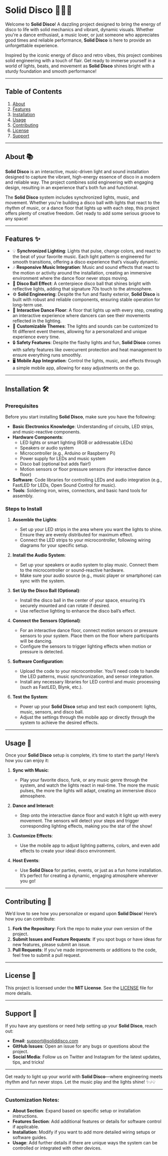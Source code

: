 # Solid Disco 🕺💃🎶

Welcome to **Solid Disco**! A dazzling project designed to bring the energy of disco to life with solid mechanics and vibrant, dynamic visuals. Whether you're a dance enthusiast, a music lover, or just someone who appreciates good times and reliable performance, **Solid Disco** is here to provide an unforgettable experience.

Inspired by the iconic energy of disco and retro vibes, this project combines solid engineering with a touch of flair. Get ready to immerse yourself in a world of lights, beats, and movement as **Solid Disco** shines bright with a sturdy foundation and smooth performance!

---

## Table of Contents

1. [About](#about)
2. [Features](#features)
3. [Installation](#installation)
4. [Usage](#usage)
5. [Contributing](#contributing)
6. [License](#license)
7. [Support](#support)

---

## About 📚

**Solid Disco** is an interactive, music-driven light and sound installation designed to capture the vibrant, high-energy essence of disco in a modern and reliable way. The project combines solid engineering with engaging design, resulting in an experience that's both fun and functional.

The **Solid Disco** system includes synchronized lights, music, and movement. Whether you're building a disco ball with lights that react to the rhythm of music, or a dance floor that lights up with each step, this project offers plenty of creative freedom. Get ready to add some serious groove to any space!

---

## Features ✨

- 💡 **Synchronized Lighting**: Lights that pulse, change colors, and react to the beat of your favorite music. Each light pattern is engineered for smooth transitions, offering a disco experience that’s visually dynamic.
- 🎶 **Responsive Music Integration**: Music and sound effects that react to the motion or activity around the installation, creating an immersive environment where the dance floor never stops moving.
- 🎉 **Disco Ball Effect**: A centerpiece disco ball that shines bright with reflective lights, adding that signature 70s touch to the atmosphere.
- ⚙️ **Solid Engineering**: Despite the fun and flashy exterior, **Solid Disco** is built with robust and reliable components, ensuring stable operation for long-term use.
- 🔄 **Interactive Dance Floor**: A floor that lights up with every step, creating an interactive experience where dancers can see their movements reflected in the lighting.
- 🎨 **Customizable Themes**: The lights and sounds can be customized to fit different event themes, allowing for a personalized and unique experience every time.
- 🔒 **Safety Features**: Despite the flashy lights and fun, **Solid Disco** comes with safety features like overcurrent protection and heat management to ensure everything runs smoothly.
- 🖥️ **Mobile App Integration**: Control the lights, music, and effects through a simple mobile app, allowing for easy adjustments on the go.

---

## Installation 🛠️

### Prerequisites

Before you start installing **Solid Disco**, make sure you have the following:

- **Basic Electronics Knowledge**: Understanding of circuits, LED strips, and music-reactive components.
- **Hardware Components**:
  - LED lights or smart lighting (RGB or addressable LEDs)
  - Speakers or audio system
  - Microcontroller (e.g., Arduino or Raspberry Pi)
  - Power supply for LEDs and music system
  - Disco ball (optional but adds flair!)
  - Motion sensors or floor pressure sensors (for interactive dance floor)
- **Software**: Code libraries for controlling LEDs and audio integration (e.g., FastLED for LEDs, Open Sound Control for music).
- **Tools**: Soldering iron, wires, connectors, and basic hand tools for assembly.

### Steps to Install

1. **Assemble the Lights**:
   - Set up your LED strips in the area where you want the lights to shine. Ensure they are evenly distributed for maximum effect.
   - Connect the LED strips to your microcontroller, following wiring diagrams for your specific setup.

2. **Install the Audio System**:
   - Set up your speakers or audio system to play music. Connect them to the microcontroller or sound-reactive hardware.
   - Make sure your audio source (e.g., music player or smartphone) can sync with the system.

3. **Set Up the Disco Ball (Optional)**:
   - Install the disco ball in the center of your space, ensuring it’s securely mounted and can rotate if desired.
   - Use reflective lighting to enhance the disco ball’s effect.

4. **Connect the Sensors (Optional)**:
   - For an interactive dance floor, connect motion sensors or pressure sensors to your system. Place them on the floor where participants will be dancing.
   - Configure the sensors to trigger lighting effects when motion or pressure is detected.

5. **Software Configuration**:
   - Upload the code to your microcontroller. You’ll need code to handle the LED patterns, music synchronization, and sensor integration.
   - Install any necessary libraries for LED control and music processing (such as FastLED, Blynk, etc.).

6. **Test the System**:
   - Power up your **Solid Disco** setup and test each component: lights, music, sensors, and disco ball.
   - Adjust the settings through the mobile app or directly through the system to achieve the desired effects.

---

## Usage 🎉

Once your **Solid Disco** setup is complete, it’s time to start the party! Here’s how you can enjoy it:

1. **Sync with Music**:
   - Play your favorite disco, funk, or any music genre through the system, and watch the lights react in real-time. The more the music pulses, the more the lights will adapt, creating an immersive disco atmosphere.
  
2. **Dance and Interact**:
   - Step onto the interactive dance floor and watch it light up with every movement. The sensors will detect your steps and trigger corresponding lighting effects, making you the star of the show!
  
3. **Customize Effects**:
   - Use the mobile app to adjust lighting patterns, colors, and even add effects to create your ideal disco environment.

4. **Host Events**:
   - Use **Solid Disco** for parties, events, or just as a fun home installation. It’s perfect for creating a dynamic, engaging atmosphere wherever you go!

---

## Contributing 🤝

We’d love to see how you personalize or expand upon **Solid Disco**! Here’s how you can contribute:

1. **Fork the Repository**: Fork the repo to make your own version of the project.
2. **Submit Issues and Feature Requests**: If you spot bugs or have ideas for new features, please submit an issue.
3. **Pull Requests**: If you’ve made improvements or additions to the code, feel free to submit a pull request.

---

## License 📄

This project is licensed under the **MIT License**. See the [LICENSE](LICENSE) file for more details.

---

## Support 💬

If you have any questions or need help setting up your **Solid Disco**, reach out:

- **Email**: support@soliddisco.com
- **GitHub Issues**: Open an issue for any bugs or questions about the project.
- **Social Media**: Follow us on Twitter and Instagram for the latest updates, tips, and tricks!

---

Get ready to light up your world with **Solid Disco**—where engineering meets rhythm and fun never stops. Let the music play and the lights shine! ✨🎶💡

---

### Customization Notes:
- **About Section**: Expand based on specific setup or installation instructions.
- **Features Section**: Add additional features or details for software control if applicable.
- **Installation**: Modify if you want to add more detailed wiring setups or software guides.
- **Usage**: Add further details if there are unique ways the system can be controlled or integrated with other devices.
